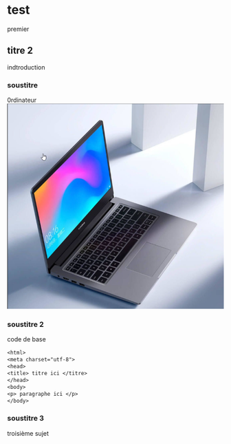 # test
premier  


## titre 2 
indtroduction

### soustitre
0rdinateur
![Image d'un ordinateur](media/capture_ordinateur.png)

### soustitre 2
code de base 
  ```<!DOCTYPE html>
  <html>
  <meta charset="utf-8">
  <head>
  <title> titre ici </titre>
  </head>
  <body>
  <p> paragraphe ici </p>
  </body>
  ```
  

### soustitre 3
troisième sujet 
